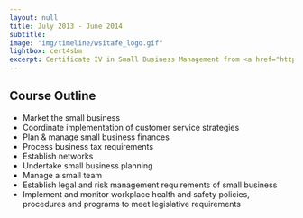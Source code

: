 ```yaml
---
layout: null
title: July 2013 - June 2014
subtitle:
image: "img/timeline/wsitafe_logo.gif"
lightbox: cert4sbm
excerpt: Certificate IV in Small Business Management from <a href="http://wsi.tafensw.edu.au/">TAFE WSI</a>
---
```

## Course Outline

* Market the small business
* Coordinate implementation of customer service strategies
* Plan & manage small business finances
* Process business tax requirements
* Establish networks
* Undertake small business planning
* Manage a small team
* Establish legal and risk management requirements of small business
* Implement and monitor workplace health and safety policies, procedures and programs to meet legislative requirements